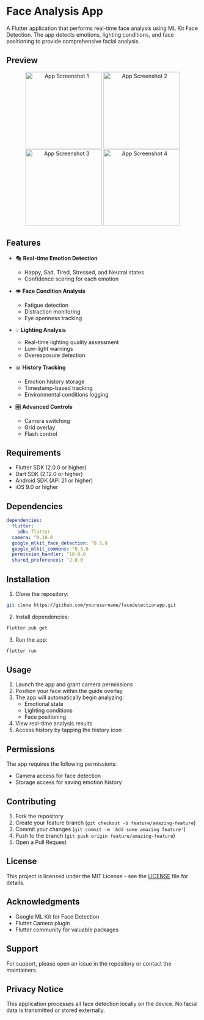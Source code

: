 # Face Analysis App

A Flutter application that performs real-time face analysis using ML Kit Face Detection. The app detects emotions, lighting conditions, and face positioning to provide comprehensive facial analysis.

## Preview
<div align="center">
  <img src="https://github.com/user-attachments/assets/6ec00094-faa0-40a0-bc5f-932d6f3fab11" width="200" alt="App Screenshot 1">
  <img src="https://github.com/user-attachments/assets/c9fce828-c1a8-4860-94ed-a9ad6b3a94d8" width="200" alt="App Screenshot 2">
  <img src="https://github.com/user-attachments/assets/6313636d-5d74-487d-9d1e-3d74fe4f0079" width="200" alt="App Screenshot 3">
  <img src="https://github.com/user-attachments/assets/83a58747-0120-4e32-a805-0036a92e0a79" width="200" alt="App Screenshot 4">
</div>

## Features

- 🎭 **Real-time Emotion Detection**
  - Happy, Sad, Tired, Stressed, and Neutral states
  - Confidence scoring for each emotion

- 👁️ **Face Condition Analysis**
  - Fatigue detection
  - Distraction monitoring
  - Eye openness tracking

- 💡 **Lighting Analysis**
  - Real-time lighting quality assessment
  - Low-light warnings
  - Overexposure detection

- 📊 **History Tracking**
  - Emotion history storage
  - Timestamp-based tracking
  - Environmental conditions logging

- 🎛️ **Advanced Controls**
  - Camera switching
  - Grid overlay
  - Flash control

## Requirements

- Flutter SDK (2.0.0 or higher)
- Dart SDK (2.12.0 or higher)
- Android SDK (API 21 or higher)
- iOS 9.0 or higher

## Dependencies

```yaml
dependencies:
  flutter:
    sdk: flutter
  camera: ^0.10.0
  google_mlkit_face_detection: ^0.5.0
  google_mlkit_commons: ^0.3.0
  permission_handler: ^10.0.0
  shared_preferences: ^2.0.0
```

## Installation

1. Clone the repository:
```bash
git clone https://github.com/yourusername/facedetectionapp.git
```

2. Install dependencies:
```bash
flutter pub get
```

3. Run the app:
```bash
flutter run
```

## Usage

1. Launch the app and grant camera permissions
2. Position your face within the guide overlay
3. The app will automatically begin analyzing:
   - Emotional state
   - Lighting conditions
   - Face positioning
4. View real-time analysis results
5. Access history by tapping the history icon

## Permissions

The app requires the following permissions:
- Camera access for face detection
- Storage access for saving emotion history

## Contributing

1. Fork the repository
2. Create your feature branch (`git checkout -b feature/amazing-feature`)
3. Commit your changes (`git commit -m 'Add some amazing feature'`)
4. Push to the branch (`git push origin feature/amazing-feature`)
5. Open a Pull Request

## License

This project is licensed under the MIT License - see the [LICENSE](LICENSE) file for details.

## Acknowledgments

- Google ML Kit for Face Detection
- Flutter Camera plugin
- Flutter community for valuable packages

## Support

For support, please open an issue in the repository or contact the maintainers.

## Privacy Notice

This application processes all face detection locally on the device. No facial data is transmitted or stored externally.
